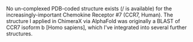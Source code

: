 No un-complexed PDB-coded structure exists (/ is available) for the increasingly-important Chemokine Receptor #7 (CCR7, Human). The structure I applied in ChimeraX via AlphaFold was originally a BLAST of CCR7 isoform b [Homo sapiens], which I've integrated into several further structures.
